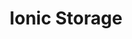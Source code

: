 ---
title: Ionic Storage
description: Manage app state between sessions with Ionic Storage
weight: 11
lastmod: 2021-11-01T10:23:30-09:00
draft: false
vimeo: 348515219
emoji: 💾
---